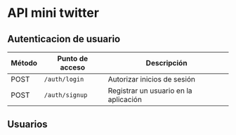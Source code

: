 # API mini twitter

## Autenticacion de usuario

| Método | Punto de acceso | Descripción |
| --- | --- | --- |
| POST | ``/auth/login`` | Autorizar inicios de sesión |
| POST | ``/auth/signup`` | Registrar un usuario en la aplicación |

## Usuarios
